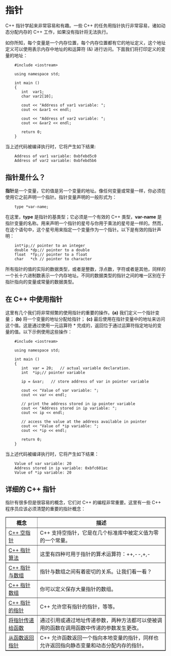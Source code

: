 # 指针

C++ 指针学起来非常容易和有趣。一些 C++ 的任务用指针执行非常容易，诸如动态分配内存的 C++ 工作，如果没有指针将无法执行。  

如你所知，每个变量是一个内存位置，每个内存位置都有它的地址定义，这个地址定义可以使用表示内存中地址的和运算符 (&) 进行访问。下面我们将打印定义的变量的地址：  

```
    #include <iostream>
    
    using namespace std;
    
    int main ()
    {
       int  var1;
       char var2[10];
    
       cout << "Address of var1 variable: ";
       cout << &var1 << endl;
    
       cout << "Address of var2 variable: ";
       cout << &var2 << endl;
    
       return 0;
    }
```

当上述代码被编译执行时，它将产生如下结果:  

```
    Address of var1 variable: 0xbfebd5c0
    Address of var2 variable: 0xbfebd5b6
```

## 指针是什么？

**指针**是一个变量，它的值是另一个变量的地址。像任何变量或常量一样，你必须在使用它之前声明一个指针。指针变量声明的一般形式为：  

```
    type *var-name;
```

在这里，**type** 是指针的基类型；它必须是一个有效的 C++ 类型，**var-name** 是指针变量的名称。用来声明一个指针的星号与你用于乘法的星号是一样的。然而，在这个语句中，这个星号用来指定一个变量作为一个指针。以下是有效的指针声明：  

```
    int*ip;// pointer to an integer
    double *dp;// pointer to a double
    float  *fp;// pointer to a float
    char   *ch // pointer to character
```

所有指针的值的实际的数据类型，或者是整数，浮点数，字符或者是其他，同样的一个长十六进制数表示一个内存地址。不同的数据类型的指针之间的唯一区别在于指针指向的变量或常量的数据类型。   

## 在 C++ 中使用指针  

这里有几个我们将非常频繁的使用指针的重要的操作。**(a)** 我们定义一个指针变量； **(b)** 将一个变量的地址分配给指针； **(c)** 最后使用在指针变量中的地址来访问这个值。这是通过使用一元运算符 * 完成的，返回位于通过运算符指定地址的变量的值。以下示例使用这些操作：  

```
    #include <iostream>
    
    using namespace std;
    
    int main ()
    {
       int  var = 20;   // actual variable declaration.
       int  *ip;// pointer variable 
    
       ip = &var;   // store address of var in pointer variable
    
       cout << "Value of var variable: ";
       cout << var << endl;
    
       // print the address stored in ip pointer variable
       cout << "Address stored in ip variable: ";
       cout << ip << endl;
    
       // access the value at the address available in pointer
       cout << "Value of *ip variable: ";
       cout << *ip << endl;
    
       return 0;
    }
```
    
当上述代码被编译执行时，它将产生如下结果：  

```
    Value of var variable: 20
    Address stored in ip variable: 0xbfc601ac
    Value of *ip variable: 20
```

## 详细的 C++ 指针

指针有很多但是很容易的概念，它们对 C++ 的编程非常重要。这里有一些 C++ 程序员应该必须清楚的重要的指针概念：

<table border="1">
<tr>
<th>概念</th>
<th>描述</th>
</tr>
<tr>
<td><a href="http://www.tutorialspoint.com/cplusplus/cpp_null_pointers.htm">C++ 空指针</a></td>
<td>C++ 支持空指针，它是在几个标准库中被定义值为零的一个常量。</td>
</tr>
<tr>
<td><a href="http://www.tutorialspoint.com/cplusplus/cpp_pointer_arithmatic.htm">C++ 指针算法</a></td>
<td> 这里有四种可用于指针的算术运算符：++,--,+,-</td>
</tr>
<tr>
<td><a href="http://www.tutorialspoint.com/cplusplus/cpp_pointers_vs_arrays.htm">C++ 指针与数组</a></td>
<td> 指针与数组之间有着密切的关系。让我们看一看？</td>
</tr>
<tr>
<td><a href="http://www.tutorialspoint.com/cplusplus/cpp_array_of_pointers.htm">C++ 指针数组</a></td>
<td>你可以定义保存大量指针的数组。</td>
</tr>
<tr>
<td><a href="http://www.tutorialspoint.com/cplusplus/cpp_pointer_to_pointer.htm">C++ 指针的指针</a> </td>
<td>C++ 允许您有指针的指针，等等。</td>
</tr>
<tr>
<td><a href="http://www.tutorialspoint.com/cplusplus/cpp_passing_pointers_to_functions.htm">将指针传递给函数</a></td>
<td>通过引用或通过地址传递参数，两种方法都可以使被调用的函数在调用函数中传递的参数发生更改。</td>
</tr>
<tr>
<td><a href="http://www.tutorialspoint.com/cplusplus/cpp_return_pointer_from_functions.htm">从函数返回指针</a></td>
<td>C++ 允许函数返回一个指向本地变量的指针，同样也允许返回指向静态变量和动态分配内存的指针。</td>
</tr>
</table>        
     
    
   
      
